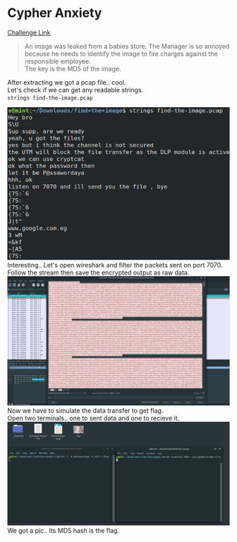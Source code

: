 **Cypher Anxiety**
===================  
[Challenge Link](https://s3-eu-west-1.amazonaws.com/talentchallenges/Forensics/find+the+image.zip)  

> An image was leaked from a babies store. The Manager is so annoyed because he needs to identify the image to fire charges against the responsible employee.  
> The key is the MD5 of the image.

After extracting we got a pcap file.. cool.  
Let's check if we can get any readable strings.  
`strings find-the-image.pcap`

![](images/cypher-anxiety.png)  
Interesting.. Let's open wireshark and filter the packets sent on port 7070.  
Follow the stream then save the encrypted output as raw data.  
![](images/cypher-anxiety1.png)  
Now we have to simulate the data transfer to get flag.  
Open two terminals.. one to sent data and one to recieve it.  
![](images/cypher-anxiety2.png)  
We got a pic.. Its MD5 hash is the flag.
